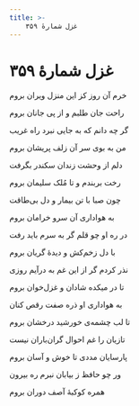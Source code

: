 ```yaml
---
title: >-
    غزل شمارهٔ ۳۵۹
---
```

# غزل شمارهٔ ۳۵۹

<div class="b" id="bn1"><div class="m1"><p>خرم آن روز کز این منزل ویران بروم</p></div>
<div class="m2"><p>راحت جان طلبم و از پی جانان بروم</p></div></div>
<div class="b" id="bn2"><div class="m1"><p>گر چه دانم که به جایی نبرد راه غریب</p></div>
<div class="m2"><p>من به بوی سر آن زلف پریشان بروم</p></div></div>
<div class="b" id="bn3"><div class="m1"><p>دلم از وحشت زندان سکندر بگرفت</p></div>
<div class="m2"><p>رخت بربندم و تا مُلک سلیمان بروم</p></div></div>
<div class="b" id="bn4"><div class="m1"><p>چون صبا با تن بیمار و دل بی‌طاقت</p></div>
<div class="m2"><p>به هواداری آن سرو خرامان بروم</p></div></div>
<div class="b" id="bn5"><div class="m1"><p>در ره او چو قلم گر به سرم باید رفت</p></div>
<div class="m2"><p>با دل زخم‌کش و دیدهٔ گریان بروم</p></div></div>
<div class="b" id="bn6"><div class="m1"><p>نذر کردم گر از این غم به درآیم روزی</p></div>
<div class="m2"><p>تا در میکده شادان و غزل‌خوان بروم</p></div></div>
<div class="b" id="bn7"><div class="m1"><p>به هواداری او ذره صفت رقص کنان</p></div>
<div class="m2"><p>تا لب چشمه‌ی خورشید درخشان بروم</p></div></div>
<div class="b" id="bn8"><div class="m1"><p>تازیان را غم احوال گران‌باران نیست</p></div>
<div class="m2"><p>پارسایان مددی تا خوش و آسان بروم</p></div></div>
<div class="b" id="bn9"><div class="m1"><p>ور چو حافظ ز بیابان نبرم ره بیرون</p></div>
<div class="m2"><p>همره کوکبهٔ آصف دوران بروم</p></div></div>
